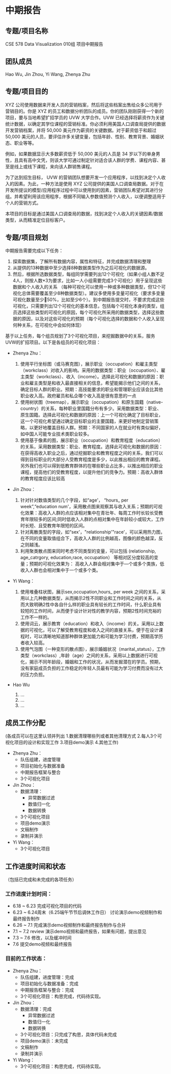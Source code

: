 # 中期报告


## 专题/项目名称
CSE 578 Data Visualization 010组 项目中期报告
## 团队成员
Hao Wu, Jin Zhou, Yi Wang, Zhenya Zhu

## 专题/项目目的

XYZ 公司使用数据来开发人员的营销档案，然后将这些档案出售给众多公司用于营销目的。你是 XYZ 的员工和数据分析团队的成员。你的团队刚刚获得一个新的项目，要与当地希望扩招学员的 UVW 大学合作。UVW 已经选择将薪资作为关键统计数据，以确定其学位课程的营销标准。你必须利用美国人口调查局提供的数据开发营销档案，并将 50,000 美元作为薪资的关键数据。对于薪资低于和超过 50,000 美元的人员，要评估许多关键变量，包括年龄、性别、教育背景、婚姻状态、职业等等。

例如，如果数据显示大多数薪资低于 50,000 美元的人员是 34 岁以下的单身男性，且具有高中文凭，则该大学可通过制定针对适合该人群的学费、课程内容、甚至是线上或线下课程，来向该人群销售课程。

为了达到招生目标， UVW 的营销团队想要开发一个应用程序，以找到决定个人收入的因素。为此，一种方法是使用 XYZ 公司提供的美国人口调查局数据。对于在开发所提议的模型/应用程序过程中可以使用到的因素，营销团队希望对其进行分组。并希望利用该应用程序，根据不同输入参数值预测个人收入，以便调整适用于个人的营销方式。

本项目的目标是通过美国人口调查局的数据，找到决定个人收入的关键因素/数据类型，从而精准定位目标客户。

## 专题/项目规划
中期报告需要完成以下任务：
1. 探索数据集，了解所有数据内容，属性和特征，并完成数据清理和整理
2. 从提供的13种数据中至少选择8种数据类型作为之后可视化的数据源。
3. 然后，根据所选数据类型，每组同学需要列出12个可视化（如果小组人数不足4人，则按人数*3为要求，比如一人小组需要完成3个可视化）用于呈现这些数据和个人收入的关系 （每种可视化可以使用一种或多种数据类型，但12个可视化总体需要覆盖至少8种数据类型）。建议多使用多变量可视化（要求多变量可视化数量至少🚉50%，比如至少6个）。到中期报告提交时，不要求完成这些可视化，只需要列出12个可视化的基本信息，包括每个可视化本身的类型，组员选择这些类型的可视化的原因，每个可视化所采用的数据类型，选择这些数据的原因，以及对这些可视化的预期（每个可视化选择的数据和个人收入呈现何种关系，在可视化中会如何体现）

基于以上任务，每个组员规划了3个可视化项目，来挖掘数据中的关系，服务UVW的扩招项目。以下是各组员的可视化项目：

- Zhenya Zhu：
    1. 使用平行坐标图（或马赛克图），展示职业（occupation）和雇主类型（workclass）对收入的影响。采用的数据类型：职业（occupation）、雇主类型（workclass）、收入（income）。选择此可视化和数据的原因：职业和雇主类型是和收入最直接相关的信息，希望能揭示他们之间的关系，确定目标人群的职业。预期：高技能要求的职业和管理职业应该会比其他职业收入高。政府雇员和私企哪个收入高是很有意思的一点
    2. 使用树状图（treemap），展示职业（occupation）和原生国籍（native-country）的关系，每种职业里国籍分布有多少。采用数据类型：职业、原生国籍。选择此可视化和数据的原因：上一个可视化确定了目标职业，这一个可视化希望通过确定目标职业的主要国籍，来更好地制定营销策略，以更好地覆盖目标人群。预期：不同国家的人在就业时有类似偏好，如中国人可能专业技术类职业较多。
    3. 使用基于像素的图，展示职业（occupation）和教育程度（education）的关系，采用数据类型：职业、教育程度。选择此可视化和数据的原因：在获得高收入职业之后，通过挖掘职业和教育程度之间的关系，我们可以得到目标职业的大部分人受教育程度是多少，以此推出相应的教育课程。另外我们也可以得到低教育群体的在哪些职业占比多，以推出相应的职业课程，提高他们的受教育程度，以提升他们的竞争力。预期：高收入群体的教育程度应该比较高

- Jin Zhou：
    1. 针对针对数值类型的几个字段，如“age'， “hours_ per week”,“education num'，采用散点图来观察其与收入关系；预期的可视化效果：高收入人群的点应该相对集中在青壮年、每周工作时长较长受教育年限较多的区间;同时低收入人群的点相对集中在年龄较小或较大，工作时长短、且受教育年限短的区间。
    2. 针对离散类型的字段，如“sex'，"relationship'"race'，可以采用热力图，在不同的变量取值组合下，高收入人群的比例越高，图像的颜色越深，反之则越浅。
    3. 利用聚类散点图来同时考虑不同类型的变量，可以包括 (relationship, age_catrgory, education,race, occupation） 等相对区分度较高的变量；预期的可视化效果为： 高收入人群会相对集中于—个或多个类族，低收入人群也会相对集中于一个或多个类。

- Yi Wang：
    1. 使用堆叠柱状图，展示sex,occupation,hours_ per week 之间的关系，采用以上几种数据类型，从而揭示2性不同职业和工作时间之间的关系，从而大致明确2性中各自什么样的职业具有较长的工作时间，什么职业具有较短的工作时间，从而便于设计针对性的教学内容，预期2性时间充裕的工作不一样的。
    2. 使用词云，展示教育（education）和收入（income）的关。采用以上数据的可视化，可以了解受教育程度和收入之间的直接关系，便于在设计课程时，可以清晰地知道那种群体更加能力和可能为学习付费，预期高学历者收入较高。
    3. 使用气泡图（一种变形的散点图），展示婚姻状况（marital_status），工作类型（workclass）,年龄（age）之间的关系，采用以上数据进行可视化，揭示不同年龄段，婚姻和工作的状况，从而发掘潜在的学员。预期，没有家庭成员负担的工作稳定的年轻人员最有可能为学习付费而没有过大的压力负担。

- Hao Wu
    1. ...
    2. ...
    3. ...

## 成员工作分配 

(各成员可以在这里认领并列出 1.数据清理哪些列或者其他清理方式  2.每人3个可视化项目的设计和实现工作 3.项目demo演示 4.其他工作)

- Zhenya Zhu：
    - 队伍组建，进度管理
    - 项目初始化与数据准备
    - 中期报告框架与整合
    - 3个可视化项目
- Jin Zhou：
    - 数据清理：
        - 异常数据过滤
        - 数值归一化
        - 数据转换
    - 3个可视化项目
    - 项目demo演示
    - 文稿制作
    - 录制并演示
- Yi Wang：
    - 3个可视化项目
## 工作进度时间和状态 

（包括已完成和未完成的各项任务）

### 工作进度计划时间：
- 6.18 ~ 6.23 完成可视化项目的代码
- 6.23 ~ 6.24周末（6.25端午节节后调休工作日） 讨论演示demo视频制作和最终报告制作
- 6.26 ~ 7.1 完成演示demo视频制作和最终报告制作与合并
- 7.1 ~ 7.2 review 演示demo视频和最终报告，如果有问题，提出意见
- 7.3 ~ 7.6 修改，以及缓冲时间
- 7.6 提交demo视频和最终报告

### 目前的工作状态：
- Zhenya Zhu：
    - 队伍组建，进度管理：完成
    - 项目初始化与数据准备：完成
    - 中期报告框架与整合：完成
    - 3个可视化项目：构思完成，代码待实现。
- Jin Zhou：
    - 数据清理：完成
        - 异常数据过滤
        - 数值归一化
        - 数据转换
    - 3个可视化项目：只完成了构思，具体代码未完成
    - 项目demo演示：未完成
    - 文稿制作
    - 录制并演示
- Yi Wang：
    - 3个可视化项目：构思完成，代码待实现。
